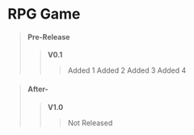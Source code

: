 # RPG Game

>#### Pre-Release
>>**V0.1**
>>>Added 1
Added 2
Added 3
Added 4

>#### After-
>>**V1.0**
>>>Not Released
